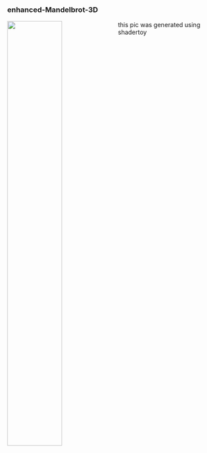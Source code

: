 ### enhanced-Mandelbrot-3D

<img align="left" width="50%" src="https://i.ibb.co/z8HmrvV/capture.png"/>
this pic was generated using shadertoy

<br/><br/><br/><br/><br clear="left"/>




